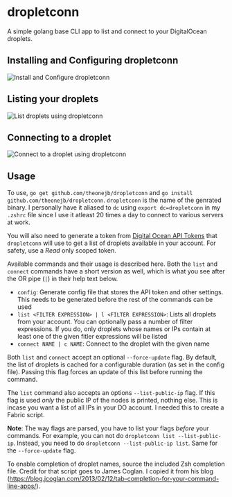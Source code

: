 # dropletconn
A simple golang base CLI app to list and connect to your DigitalOcean droplets.

## Installing and Configuring dropletconn
![Install and Configure dropletconn](https://dl.dropboxusercontent.com/u/14307524/config-safe.png)

## Listing your droplets
![List droplets using dropletconn](https://dl.dropboxusercontent.com/u/14307524/list-safe.png)

## Connecting to a droplet
![Connect to a droplet using dropletconn](https://dl.dropboxusercontent.com/u/14307524/connect-safe.png)

## Usage
To use, `go get github.com/theonejb/dropletconn` and `go install github.com/theonejb/dropletconn`. `dropletconn` is the
name of the genrated binary. I personally have it aliased to `dc` using `export dc=dropletconn` in my `.zshrc` file since
I use it atleast 20 times a day to connect to various servers at work.

You will also need to generate a token from [Digital Ocean API Tokens](https://cloud.digitalocean.com/settings/applications)
that `dropletconn` will use to get a list of droplets available in your account. For safety, use a *Read* only scoped token.

Available commands and their usage is described here. Both the `list` and `connect` commands have a short version as well, which is what
you see after the OR pipe (`|`) in their help text below.
 - `config`: Generate config file that stores the API token and other settings. This needs to be generated before the rest of
 the commands can be used
 - `list <FILTER EXPRESSION> | l <FILTER EXPRESSION>`: Lists all droplets from your account. You can optionally pass a number of filter expressions.
 If you do, only droplets whose names or IPs contain at least one of the given fitler expressions will be listed
 - `connect NAME | c NAME`: Connect to the droplet with the given name

Both `list` and `connect` accept an optional `--force-update` flag. By default, the list of droplets is cached for a configurable duration (as set in
the config file). Passing this flag forces an update of this list before running the command.

The `list` command also accepts an options `--list-public-ip` flag. If this flag is used *only* the public IP of the nodes is printed, nothing else.
This is incase you want a list of all IPs in your DO account. I needed this to create a Fabric script.

**Note**: The way flags are parsed, you have to list your flags *before* your commands. For example, you can not do `dropletconn list --list-public-ip`.
Instead, you need to do `dropletconn --list-public-ip list`. Same for the `--force-update` flag.

To enable completion of droplet names, source the included Zsh completion file. Credit for that script goes to James Coglan. I copied it from his blog
(https://blog.jcoglan.com/2013/02/12/tab-completion-for-your-command-line-apps/).
